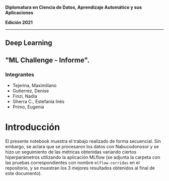 **Diplomatura en Ciencia de Datos, Aprendizaje Automático y sus Aplicaciones**

**Edición 2021**

---
## Deep Learning
## **"ML Challenge - Informe".**

### Integrantes

- Tejerina, Maximiliano
- Gutierrez, Denise
- Finzi, Nadia
- Gherra C., Estefanía Inés
- Primo, Eugenia

# Introducción
El presente notebook muestra el trabajo realizado de forma secuencial. Sin embargo, se aclara que se procesaron los datos con Nabucodonosor y se hizo un seguimiento de las métricas obtenidas variando ciertos hiperparámetros utilizando la aplicación MLflow (se adjunta la carpeta con las pruebas correspondientes con nombre `mlflow-corridas` en el repositorio, y se muestran los 3 mejores resultados obtenidos al final de este documento).

